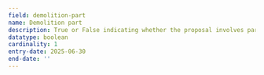 ```yaml
---
field: demolition-part
name: Demolition part
description: True or False indicating whether the proposal involves partial demolition of a listed building
datatype: boolean
cardinality: 1
entry-date: 2025-06-30
end-date: ''
---
```

